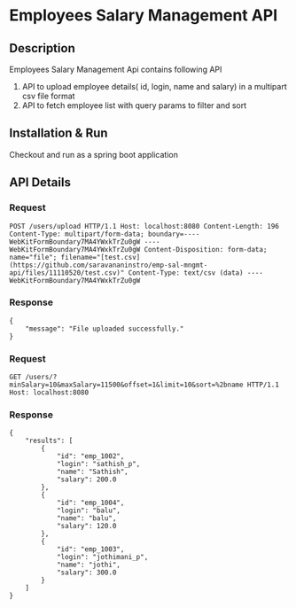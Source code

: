 # Employees Salary Management API

## Description 

Employees Salary Management Api contains following API
1. API to upload employee details( id, login, name and salary) in a multipart csv file format
2. API to fetch employee list with query params to filter and sort

## Installation & Run
Checkout and run as a spring boot application 

## API Details

### Request

`POST /users/upload HTTP/1.1
    Host: localhost:8080
    Content-Length: 196
    Content-Type: multipart/form-data; boundary=----WebKitFormBoundary7MA4YWxkTrZu0gW
    ----WebKitFormBoundary7MA4YWxkTrZu0gW
    Content-Disposition: form-data; name="file"; filename="[test.csv](https://github.com/saravananinstro/emp-sal-mngmt-api/files/11110520/test.csv)"
    Content-Type: text/csv
    (data)
    ----WebKitFormBoundary7MA4YWxkTrZu0gW`

### Response

    {
        "message": "File uploaded successfully."
    }

### Request

`GET /users/?minSalary=10&maxSalary=11500&offset=1&limit=10&sort=%2bname HTTP/1.1
Host: localhost:8080`

### Response

    {
        "results": [
            {
                "id": "emp_1002",
                "login": "sathish_p",
                "name": "Sathish",
                "salary": 200.0
            },
            {
                "id": "emp_1004",
                "login": "balu",
                "name": "balu",
                "salary": 120.0
            },
            {
                "id": "emp_1003",
                "login": "jothimani_p",
                "name": "jothi",
                "salary": 300.0
            }
        ]
    }
    
